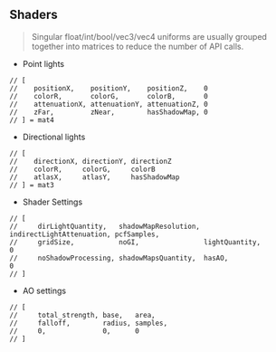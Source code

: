 ## Shaders 
> Singular float/int/bool/vec3/vec4 uniforms are usually grouped together into matrices to reduce the number of API calls. 

- Point lights

```
// [
//    positionX,    positionY,    positionZ,    0
//    colorR,       colorG,       colorB,       0
//    attenuationX, attenuationY, attenuationZ, 0
//    zFar,         zNear,        hasShadowMap, 0
// ] = mat4
```

- Directional lights
```
// [
//    directionX, directionY, directionZ
//    colorR,     colorG,     colorB
//    atlasX,     atlasY,     hasShadowMap
// ] = mat3
```

- Shader Settings
```
// [
//     dirLightQuantity,   shadowMapResolution, indirectLightAttenuation, pcfSamples, 
//     gridSize,           noGI,                lightQuantity,            0
//     noShadowProcessing, shadowMapsQuantity,  hasAO,                    0
// ] 
```

- AO settings
```
// [
//     total_strength, base,   area,
//     falloff,        radius, samples,
//     0,              0,      0
// ] 
```
